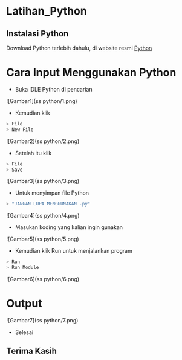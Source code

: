 # Latihan_Python

## Instalasi Python
Download Python terlebih dahulu, di website resmi [Python](https://www.python.org/)

# Cara Input Menggunakan Python
- Buka IDLE Python di pencarian


![Gambar1](ss python/1.png)
- Kemudian klik 
```bash
> File
> New File
```

![Gambar2](ss python/2.png)

- Setelah itu klik
```bash
> File
> Save
```

![Gambar3](ss python/3.png)

- Untuk menyimpan file Python
```bash
> "JANGAN LUPA MENGGUNAKAN .py"
```

![Gambar4](ss python/4.png)

- Masukan koding yang kalian ingin gunakan

![Gambar5](ss python/5.png)

- Kemudian klik Run untuk menjalankan program
```bash
> Run
> Run Module
```

![Gambar6](ss python/6.png)

# Output

![Gambar7](ss python/7.png)

- Selesai

## Terima Kasih